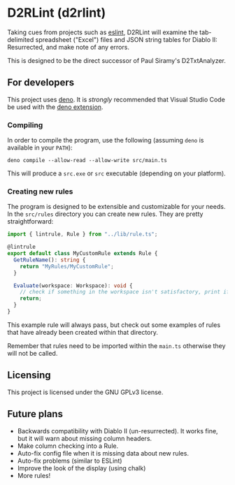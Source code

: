# D2RLint (d2rlint)

Taking cues from projects such as [eslint](https://eslint.org/), D2RLint will
examine the tab-delimited spreadsheet ("Excel") files and JSON string tables for
Diablo II: Resurrected, and make note of any errors.

This is designed to be the direct successor of Paul Siramy's D2TxtAnalyzer.

## For developers

This project uses [deno](https://deno.land/). It is _strongly_ recommended that
Visual Studio Code be used with the
[deno extension](https://marketplace.visualstudio.com/items?itemName=denoland.vscode-deno).

### Compiling

In order to compile the program, use the following (assuming `deno` is available
in your `PATH`):

```
deno compile --allow-read --allow-write src/main.ts
```

This will produce a `src.exe` or `src` executable (depending on your platform).

### Creating new rules

The program is designed to be extensible and customizable for your needs. In the
`src/rules` directory you can create new rules. They are pretty straightforward:

```ts
import { lintrule, Rule } from "../lib/rule.ts";

@lintrule
export default class MyCustomRule extends Rule {
  GetRuleName(): string {
    return "MyRules/MyCustomRule";
  }

  Evaluate(workspace: Workspace): void {
    // check if something in the workspace isn't satisfactory, print if not
    return;
  }
}
```

This example rule will always pass, but check out some examples of rules that
have already been created within that directory.

Remember that rules need to be imported within the `main.ts` otherwise they will
not be called.

## Licensing

This project is licensed under the GNU GPLv3 license.

## Future plans

- Backwards compatibility with Diablo II (un-resurrected). It works fine, but it
  will warn about missing column headers.
- Make column checking into a Rule.
- Auto-fix config file when it is missing data about new rules.
- Auto-fix problems (similar to ESLint)
- Improve the look of the display (using chalk)
- More rules!
